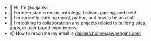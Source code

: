 - 👋 Hi, I’m @dajanea
- 👀 I’m interested in music, astrology, fashion, gaming, and tech!
- 🌱 I’m currently learning mysql, python, and how to be an adult
- 💞️ I’m looking to collaborate on any projects related to building sites, apps, or user based experiences 
- 📫 How to reach me my email is dajanea.holmes@wpengine.com

<!---
dajanea/dajanea is a ✨ special ✨ repository because its `README.md` (this file) appears on your GitHub profile.
You can click the Preview link to take a look at your changes.
--->
